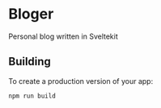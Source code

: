 # Bloger

Personal blog written in Sveltekit

## Building

To create a production version of your app:

```bash
npm run build
```
